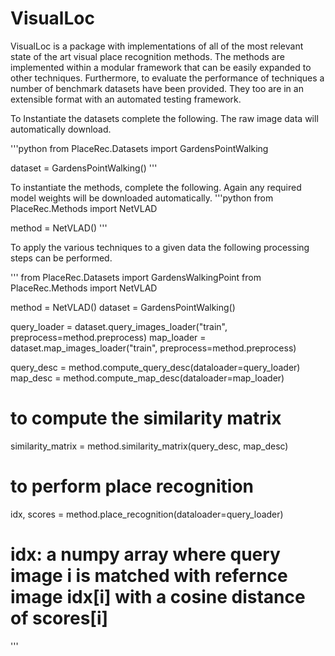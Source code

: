 # VisualLoc
VisualLoc is a package with implementations of all of the most relevant state of the art visual place recognition methods. 
The methods are implemented within a modular framework that can be easily expanded to other techniques. Furthermore, to 
evaluate the performance of techniques a number of benchmark datasets have been provided. They too are in an extensible 
format with an automated testing framework. 

To Instantiate the datasets complete the following. The raw image data will automatically download. 

'''python 
from PlaceRec.Datasets import GardensPointWalking 

dataset = GardensPointWalking()
'''


To instantiate the methods, complete the following. Again any required model weights will be downloaded automatically.
'''python 
from PlaceRec.Methods import NetVLAD

method = NetVLAD()
'''


To apply the various techniques to a given data the following processing steps can be performed. 

'''
from PlaceRec.Datasets import GardensWalkingPoint
from PlaceRec.Methods import NetVLAD 

method = NetVLAD()
dataset = GardensPointWalking()

query_loader = dataset.query_images_loader("train", preprocess=method.preprocess)
map_loader = dataset.map_images_loader("train", preprocess=method.preprocess)

query_desc = method.compute_query_desc(dataloader=query_loader)
map_desc = method.compute_map_desc(dataloader=map_loader)

# to compute the similarity matrix
similarity_matrix = method.similarity_matrix(query_desc, map_desc)

# to perform place recognition 
idx, scores = method.place_recognition(dataloader=query_loader)

# idx: a numpy array where query image i is matched with refernce image idx[i] with a cosine distance of scores[i]

'''